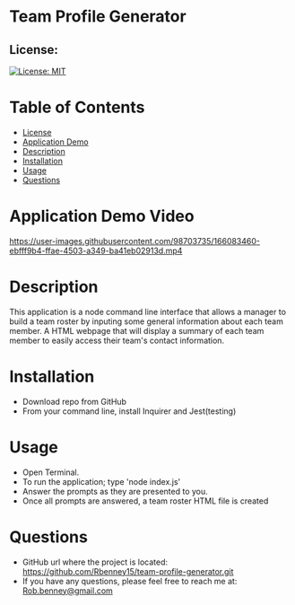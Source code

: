 # Team Profile Generator

## License:
[![License: MIT](https://img.shields.io/badge/License-MIT-yellow.svg)](https://opensource.org/licenses/MIT)

# Table of Contents
* [License](#license)
* [Application Demo](#application-demo-video)
* [Description](#description)
* [Installation](#installation)
* [Usage](#usage)
* [Questions](#questions)

# Application Demo Video
https://user-images.githubusercontent.com/98703735/166083460-ebfff9b4-ffae-4503-a349-ba41eb02913d.mp4

# Description
This application is a node command line interface that allows a manager to build a team roster by inputing some general information about each team member. A HTML webpage that will display a summary of each team member to easily access their team's contact information.

# Installation
* Download repo from GitHub
* From your command line, install Inquirer and Jest(testing)

# Usage
* Open Terminal.
* To run the application; type 'node index.js'
* Answer the prompts as they are presented to you.
* Once all prompts are answered, a team roster HTML file is created

# Questions
* GitHub url where the project is located: https://github.com/Rbenney15/team-profile-generator.git
* If you have any questions, please feel free to reach me at: Rob.benney@gmail.com
